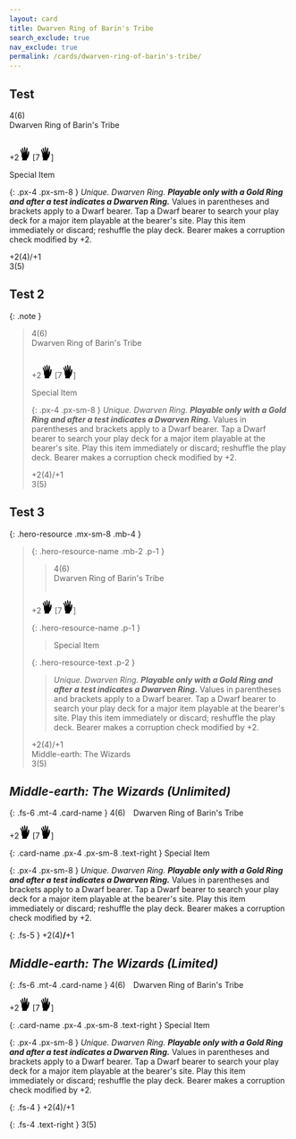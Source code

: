 ```yaml
---
layout: card
title: Dwarven Ring of Barin's Tribe
search_exclude: true
nav_exclude: true
permalink: /cards/dwarven-ring-of-barin's-tribe/
---
```


## Test

<div class="card-mp">4(6)</div>
<div class="card-name">Dwarven Ring of Barin's Tribe</div><br>

+2![](/assets/images/di.svg) \[7![](/assets/images/di.svg)]

<div class="card-classification">Special Item</div>

{: .px-4 .px-sm-8 }
_Unique. Dwarven Ring._ ***Playable only with a Gold Ring and after a test indicates a Dwarven Ring.*** Values in parentheses and brackets apply to a Dwarf bearer. Tap a Dwarf bearer to search your play deck for a major item playable at the bearer's site. Play this item immediately or discard; reshuffle the play deck. Bearer makes a corruption check modified by +2.

<div class="card-shield">+2(4)/+1</div>
<div class="card-corruption">3(5)</div>


## Test 2

{: .note }
> <div class="card-mp">4(6)</div>
> <div class="card-name">Dwarven Ring of Barin's Tribe</div><br>
>
> +2![](/assets/images/di.svg) \[7![](/assets/images/di.svg)]
>
> <div class="card-classification">Special Item</div>
>
> {: .px-4 .px-sm-8 }
> _Unique. Dwarven Ring._ ***Playable only with a Gold Ring and after a test indicates a Dwarven Ring.*** Values in parentheses and brackets apply to a Dwarf bearer. Tap a Dwarf bearer to search your play deck for a major item playable at the bearer's site. Play this item immediately or discard; reshuffle the play deck. Bearer makes a corruption check modified by +2.
> 
> <div class="card-shield">+2(4)/+1</div>
> <div class="card-corruption">3(5)</div>
> 

## Test 3

{: .hero-resource .mx-sm-8 .mb-4 }
> {: .hero-resource-name .mb-2 .p-1 }
> > <div class="card-mp">4(6)</div>
> > <div class="card-name">Dwarven Ring of Barin's Tribe</div><br>
> 
> +2![](/assets/images/di.svg) \[7![](/assets/images/di.svg)]
> 
> {: .hero-resource-name .p-1 }
> > <div class="card-classification">Special Item</div>
> 
> {: .hero-resource-text .p-2 }
> > _Unique. Dwarven Ring._ ***Playable only with a Gold Ring and after a test indicates a Dwarven Ring.*** Values in parentheses and brackets apply to a Dwarf bearer. Tap a Dwarf bearer to search your play deck for a major item playable at the bearer's site. Play this item immediately or discard; reshuffle the play deck. Bearer makes a corruption check modified by +2.
> 
> <div class="card-shield">+2(4)/+1</div>
> <div class="card-set">Middle-earth: The Wizards</div>
> <div class="card-corruption">3(5)</div>
> 

## _Middle-earth: The Wizards (Unlimited)_

{: .fs-6 .mt-4 .card-name }
4(6)&emsp;Dwarven Ring of Barin's Tribe

+2![](/assets/images/di.svg) \[7![](/assets/images/di.svg)]
 
{: .card-name .px-4 .px-sm-8 .text-right }
Special Item

{: .px-4 .px-sm-8 }
_Unique. Dwarven Ring._ ***Playable only with a Gold Ring and after a test indicates a Dwarven Ring.*** Values in parentheses and brackets apply to a Dwarf bearer. Tap a Dwarf bearer to search your play deck for a major item playable at the bearer's site. Play this item immediately or discard; reshuffle the play deck. Bearer makes a corruption check modified by +2.

{: .fs-5 } 
+2(4)**/**+1

## _Middle-earth: The Wizards (Limited)_

{: .fs-6 .mt-4 .card-name }
4(6)&emsp;Dwarven Ring of Barin's Tribe

+2![](/assets/images/di.svg) \[7![](/assets/images/di.svg)]
 
{: .card-name .px-4 .px-sm-8 .text-right }
Special Item

{: .px-4 .px-sm-8 }
_Unique. Dwarven Ring._ ***Playable only with a Gold Ring and after a test indicates a Dwarven Ring.*** Values in parentheses and brackets apply to a Dwarf bearer. Tap a Dwarf bearer to search your play deck for a major item playable at the bearer's site. Play this item immediately or discard; reshuffle the play deck. Bearer makes a corruption check modified by +2.

{: .fs-4 } 
+2(4)/+1

{: .fs-4 .text-right }
3(5)
